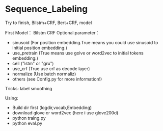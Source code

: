 # Sequence_Labeling
Try to finish, Bilstm+CRF, Bert+CRF, model


First Model： Bilstm CRF
Optional parameter：
+ sinusoid (For position embedding.True means you could use sinusoid to initial position embedding.)
+ use_pretrain (True means use golve or word2vec to initial tokens embedding.)
+ cell ("lstm" or "gru")
+ use_crf (True use crf as decode layer)
+ normalize (Use batch normaliz)
+ others (see Config.py for more information!)

Tricks:
label smoothing


Using:
+ Build dir first (logdir,vocab,Embedding)
+ download glove or word2vec (here i use glove200d)
+ python traing.py
+ python eval.py
